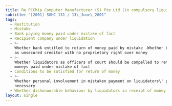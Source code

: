 ```yaml
---
title: Re PCChip Computer Manufacturer (S) Pte Ltd (in compulsory liquidation)
subtitle: "[2001] SGHC 131 / 13\_June\_2001"
tags:
  - Restitution
  - Mistake
  - Bank paying money paid under mistake of fact
  - Recipient company under liquidation
  - >-
    Whether bank entitled to return of money paid by mistake -Whether bank ranks
    as unsecured creditor with no proprietary right over money
  - >-
    Whether liquidators as officers of court should be compelled to return
    moneys paid under mistake of fact
  - Conditions to be satisfied for return of money
  - >-
    Whether personal involvement in mistaken payment on liquidators\' part
    necessary
  - Whether dishonourable behaviour by liquidators in receipt of money necessary
layout: single
---
```


